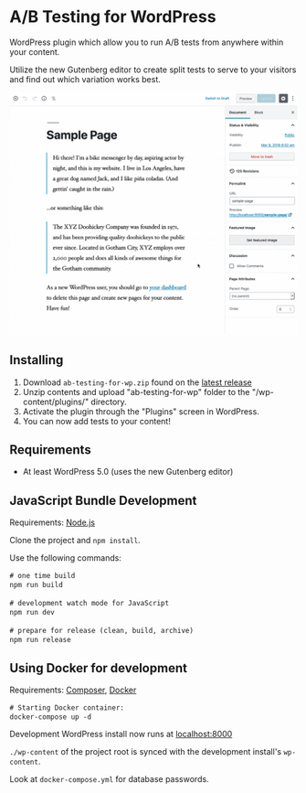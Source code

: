 # A/B Testing for WordPress

WordPress plugin which allow you to run A/B tests from anywhere within your content.

Utilize the new Gutenberg editor to create split tests to serve to your visitors and find out
which variation works best.

![Gutenberg Demo](src/assets/plugin-gutenberg-demo.gif)

## Installing

1. Download `ab-testing-for-wp.zip` found on the [latest release](https://github.com/Gaya/ab-testing-for-wp/releases/latest)
1. Unzip contents and upload "ab-testing-for-wp" folder to the "/wp-content/plugins/" directory.
1. Activate the plugin through the "Plugins" screen in WordPress.
1. You can now add tests to your content!

## Requirements

- At least WordPress 5.0 (uses the new Gutenberg editor)

## JavaScript Bundle Development

Requirements: [Node.js](https://nodejs.org/en/)

Clone the project and `npm install`.

Use the following commands:

```
# one time build
npm run build

# development watch mode for JavaScript
npm run dev

# prepare for release (clean, build, archive)
npm run release
```

## Using Docker for development

Requirements: [Composer](https://getcomposer.org/), [Docker](https://www.docker.com/products/developer-tools)

```
# Starting Docker container:
docker-compose up -d
```

Development WordPress install now runs at [localhost:8000](http://localhost:8000)

`./wp-content` of the project root is synced with the development install's `wp-content`.

Look at `docker-compose.yml` for database passwords.
